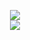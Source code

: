 
 
<p align="center">
<!-- https://github.com/anuraghazra/github-readme-stats -->
<!-- <img align="center" width="400" src="https://github-readme-stats.vercel.app/api?username=muzinan123&theme=transparent&include_all_commits=true&show_icons=true&hide_border=true" /> -->
<!-- https://github.com/DenverCoder1/github-readme-streak-stats -->
<!--<img align="center" width="400" src="https://streak-stats.demolab.com?user=muzinan123&theme=transparent&date_format=%5BY.%5Dn.j&hide_border=true" />
<br/>
<!-- https://github.com/Ashutosh00710/github-readme-activity-graph -->
<!-- <img width="800" src="https://github-readme-activity-graph.vercel.app/graph?username=muzinan123&theme=github-compact&hide_border=true&area=true">
<br/>
<!-- https://github.com/anuraghazra/github-readme-stats -->

<!-- https://github.com/anuraghazra/github-readme-stats -->
<img align="center" src="https://github-readme-stats.vercel.app/api/top-langs/?username=muzinan123&theme=transparent&hide_border=true&layout=donut-vertical&langs_count=6" />
<br/>
<!-- https://github.com/tandpfun/skill-icons -->
<img align="center" src="https://skillicons.dev/icons?i=go,py,java,vue,react,html,css,js,terraform,bash,md,matlab&theme=light" />
</p>
 
<!-- https://github.com/badges/shields --> 
<!-- https://github.com/kyechan99/capsule-render -->
